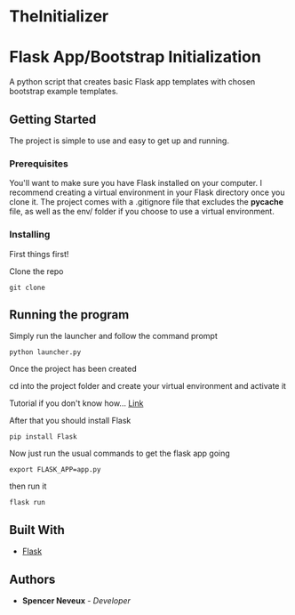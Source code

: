 # TheInitializer
# Flask App/Bootstrap Initialization

A python script that creates basic Flask app templates with chosen bootstrap example templates. 

## Getting Started

The project is simple to use and easy to get up and running. 

### Prerequisites

You'll want to make sure you have Flask installed on your computer. I recommend creating a virtual environment in your Flask directory once you clone it. The project comes with a .gitignore file that excludes the __pycache__ file, as well as the env/ folder if you choose to use a virtual environment.


### Installing

First things first!

Clone the repo

```
git clone 
```

## Running the program

Simply run the launcher and follow the command prompt

```
python launcher.py
```

Once the project has been created

cd into the project folder and create your virtual environment and activate it

Tutorial if you don't know how... [Link](https://uoa-eresearch.github.io/eresearch-cookbook/recipe/2014/11/26/python-virtual-env/)

After that you should install Flask

```
pip install Flask
```
Now just run the usual commands to get the flask app going

```
export FLASK_APP=app.py
```
then run it
```
flask run
```

## Built With

* [Flask](http://flask.pocoo.org/) 

## Authors

* **Spencer Neveux** - *Developer* 


